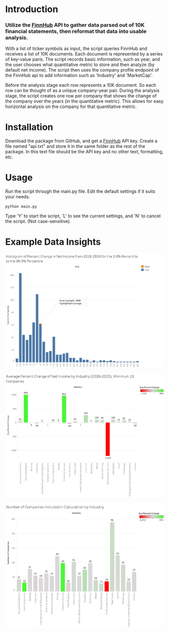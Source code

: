 # Introduction
### Utilize the [FinnHub](https://finnhub.io/) API to gather data parsed out of 10K financial statements, then reformat that data into usable analysis. 
With a list of ticker symbols as input, the script queries FinnHub and receives a list of 10K documents. Each document is represented by a series of key-value paris. The script records basic information, such as year, and the user chooses what quantitative metric to store and then analyze (by default net income). The script then uses the company profile endpoint of the FinnHub api to add information such as 'Industry' and 'MarketCap'.

Before the analysis stage each row represents a 10K document. So each row can be thought of as a unique company-year pair. During the analysis stage, the script creates one row per company that shows the change of the company over the years (in the quantitative metric). This allows for easy horizontal analysis on the company for that quantitative metric.

# Installation
Download the package from GitHub, and get a [FinnHub](https://finnhub.io/) API key. Create a file named "api.txt" and store it in the same folder as the rest of the package. In this text file should be the API key and no other text, formatting, etc.

# Usage

Run the script through the main.py file. Edit the default settings if it suits your needs.
```
python main.py
```
Type 'Y' to start the script, 'L' to see the current settings, and 'N' to cancel the script. (Not case-sensitive).
# Example Data Insights
![A histogram of the percent change of Net Income for NYSE companies over 2018-2019. Not every NYSE company was available through FinnHub. The high and low outliers have been excluded to fit the graph onto one page.](./example_graphs/histo_2018-2019.png)


![A bar graph comparing the percent change of Net Income for NYSE companies across industry for 2018-2019. Not every NYSE company was available through FinnHub. The number of companies behind each data point varies, the minimum being 10.](./example_graphs/perc_change_by_industry.png)


![A bar graph indicating the number of companies behind each data point of the previous graph](./example_graphs/count_by_industry.png)